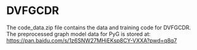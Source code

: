 # DVFGCDR
The code_data.zip file contains the data and training code for DVFGCDR.\
The preprocessed graph model data for PyG is stored at:
https://pan.baidu.com/s/1z6SNW27MHjEKsp8CY-VXXA?pwd=q8q7
